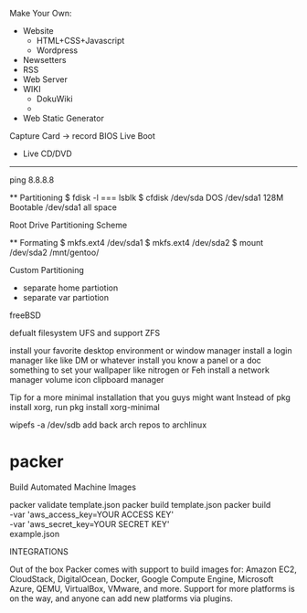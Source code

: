 Make Your Own:
- Website
    - HTML+CSS+Javascript
    - Wordpress
- Newsetters
- RSS
- Web Server
- WIKI
    - DokuWiki
    - 
- Web Static Generator


Capture Card -> record BIOS
Live Boot
- Live CD/DVD

---
ping 8.8.8.8

** Partitioning
$ fdisk -l === lsblk
$ cfdisk /dev/sda
DOS
/dev/sda1   128M    Bootable
/dev/sda1   all space    

Root Drive
Partitioning Scheme

** Formating
$ mkfs.ext4 /dev/sda1
$ mkfs.ext4 /dev/sda2
$ mount /dev/sda2 /mnt/gentoo/





Custom Partitioning
- separate home partiotion
- separate var partiotion

freeBSD 

defualt filesystem UFS and support ZFS


install your favorite desktop environment or 
window manager
install a login manager like like DM or whatever
install you know a panel or a doc
something to set your wallpaper like nitrogen or Feh
install a network manager
volume icon
clipboard manager

Tip for a more minimal installation that you guys might want
Instead of pkg install xorg, run    pkg install xorg-minimal

wipefs -a /dev/sdb
add back arch repos to archlinux


packer
===
Build Automated Machine Images

packer validate template.json
packer build template.json
packer build \
    -var 'aws_access_key=YOUR ACCESS KEY' \
    -var 'aws_secret_key=YOUR SECRET KEY' \
    example.json

INTEGRATIONS

Out of the box Packer comes with support to build images for:
Amazon EC2, CloudStack, DigitalOcean, Docker, Google Compute Engine, Microsoft Azure, QEMU, VirtualBox, VMware, and more.
 Support for more platforms is on the way, and anyone can add new platforms via plugins.